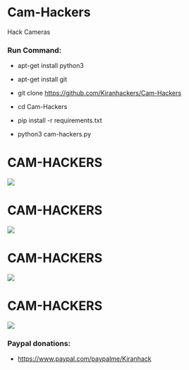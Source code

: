 # Cam-Hackers

Hack Cameras

<h3> Run Command: </h3>

* apt-get install python3

* apt-get install git

* git clone https://github.com/Kiranhackers/Cam-Hackers

* cd Cam-Hackers

* pip install -r requirements.txt

* python3 cam-hackers.py 

# CAM-HACKERS

<img src="https://github.com/Kiranhackers/Cam-Hackers/blob/master/cap01new.jpg">

# CAM-HACKERS

<img src="https://github.com/Kiranhackers/Cam-Hackers/blob/master/cap02new.jpg">

# CAM-HACKERS

<img src="https://github.com/Kiranhackers/Cam-Hackers/blob/master/camfoto.png">

# CAM-HACKERS

<img src="https://github.com/Kiranhackers/Cam-Hackers/blob/master/camfoto2.png">

<h3> Paypal donations: </h3>

* https://www.paypal.com/paypalme/Kiranhack
